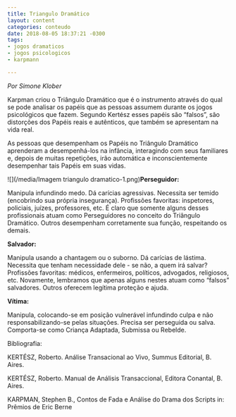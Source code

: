 ```yaml
---
title: Triangulo Dramático
layout: content
categories: conteudo
date: 2018-08-05 18:37:21 -0300
tags:
- jogos dramaticos
- jogos psicologicos
- karpmann

---
```

_Por Simone Klober_

Karpman criou o Triângulo Dramático que é o instrumento através do qual se pode analisar os papéis que as pessoas assumem durante os jogos psicológicos que fazem. Segundo Kertész esses papéis são “falsos”, são distorções dos Papéis reais e autênticos, que também se apresentam na vida real.

As pessoas que desempenham os Papéis no Triângulo Dramático aprenderam a desempenhá-los na infância, interagindo com seus familiares e, depois de muitas repetições, irão automática e inconscientemente desempenhar tais Papéis em suas vidas.

![](/media/Imagem triangulo dramatico-1.png)**Perseguidor:** 

Manipula infundindo medo. Dá carícias agressivas. Necessita ser temido (encobrindo sua própria insegurança). Profissões favoritas: inspetores, policiais, juízes, professores, etc. É claro que somente alguns desses profissionais atuam como Perseguidores no conceito do Triângulo Dramático. Outros desempenham corretamente sua função, respeitando os demais.

**Salvador:** 

Manipula usando a chantagem ou o suborno. Dá carícias de lástima. Necessita que tenham necessidade dele - se não, a quem irá salvar? Profissões favoritas: médicos, enfermeiros, políticos, advogados, religiosos, etc. Novamente, lembramos que apenas alguns nestes atuam como “falsos” salvadores. Outros oferecem legítima proteção e ajuda.

**Vítima:** 

Manipula, colocando-se em posição vulnerável infundindo culpa e não responsabilizando-se pelas situações. Precisa ser perseguida ou salva. Comporta-se como Criança Adaptada, Submissa ou Rebelde. 

Bibliografia:

KERTÉSZ, Roberto. Análise Transacional ao Vivo, Summus Editorial, B. Aires. 

KERTÉSZ, Roberto. Manual de Análisis Transaccional, Editora Conantal, B. Aires. 

KARPMAN, Stephen B., Contos de Fada e Análise do Drama dos Scripts in: Prêmios de Eric Berne 